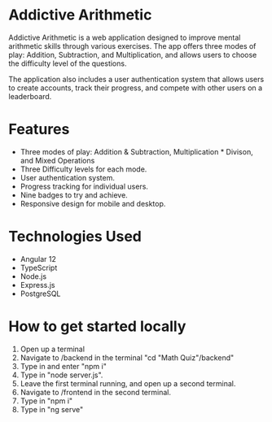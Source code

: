 <h1>Addictive Arithmetic</h1>
Addictive Arithmetic is a web application designed to improve mental arithmetic skills through various exercises. The app offers three modes of play: Addition, Subtraction, and Multiplication, and allows users to choose the difficulty level of the questions.

The application also includes a user authentication system that allows users to create accounts, track their progress, and compete with other users on a leaderboard.

<h1>Features </h1>
<ul>
  <li> Three modes of play: Addition & Subtraction, Multiplication * Divison, and Mixed Operations </li>
  <li> Three Difficulty levels for each mode. </li>
  <li> User authentication system.</li>
  <li>Progress tracking for individual users. </li>
  <li>Nine badges to try and achieve.</li>
  <li> Responsive design for mobile and desktop.</li>
</ul>

<h1>Technologies Used </h1>
<ul>
  <li> Angular 12</li>
  <li>TypeScript</li>
  <li> Node.js</li>
  <li>Express.js</li>
  <li>PostgreSQL</li>
</ul>

<h1> How to get started locally </h1>
<ol>
  <li> Open up a terminal </li> 
  <li>  Navigate to /backend in the terminal "cd "Math Quiz"/backend" </li> 
  <li> Type in and enter "npm i" </li> 
  <li> Type in "node server.js". </li> 
  <li> Leave the first terminal running, and open up a second terminal. </li> 
  <li> Navigate to /frontend in the second terminal. </li> 
  <li> Type in "npm i" </li> 
  <li> Type in "ng serve" </li> 
</ol>
